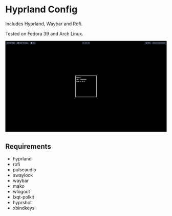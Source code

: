 # Hyprland Config

Includes Hyprland, Waybar and Rofi. 

Tested on Fedora 39 and Arch Linux.

![Hypr](screenshot.png)

## Requirements

- hyprland
- rofi
- pulseaudio
- swaylock
- waybar
- mako
- wlogout
- lxqt-polkit
- hyprshot
- xbindkeys
